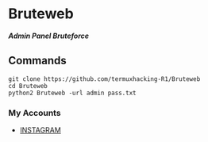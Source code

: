 # Bruteweb
<b><i>Admin Panel Bruteforce</b></i>

## Commands
```
git clone https://github.com/termuxhacking-R1/Bruteweb
cd Bruteweb
python2 Bruteweb -url admin pass.txt
```

### My Accounts
* [INSTAGRAM](https://instagram.com/termuxhacking11)

